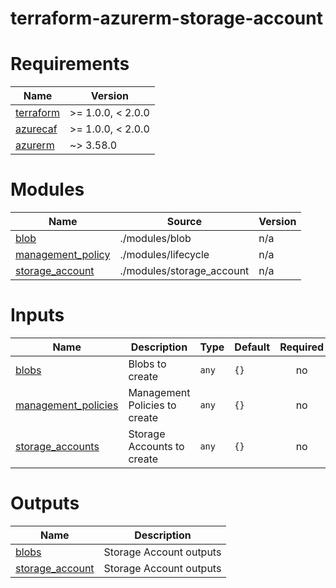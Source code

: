# terraform-azurerm-storage-account
<!-- BEGIN_AUTOMATIC_TF_DOCS -->


# Requirements

| Name | Version |
|------|---------|
| <a name="requirement_terraform"></a> [terraform](#requirement\_terraform) | >= 1.0.0, < 2.0.0 |
| <a name="requirement_azurecaf"></a> [azurecaf](#requirement\_azurecaf) | >= 1.0.0, < 2.0.0 |
| <a name="requirement_azurerm"></a> [azurerm](#requirement\_azurerm) | ~> 3.58.0 |



# Modules

| Name | Source | Version |
|------|--------|---------|
| <a name="module_blob"></a> [blob](#module\_blob) | ./modules/blob | n/a |
| <a name="module_management_policy"></a> [management\_policy](#module\_management\_policy) | ./modules/lifecycle | n/a |
| <a name="module_storage_account"></a> [storage\_account](#module\_storage\_account) | ./modules/storage_account | n/a |

# Inputs

| Name | Description | Type | Default | Required |
|------|-------------|------|---------|:--------:|
| <a name="input_blobs"></a> [blobs](#input\_blobs) | Blobs to create | `any` | `{}` | no |
| <a name="input_management_policies"></a> [management\_policies](#input\_management\_policies) | Management Policies to create | `any` | `{}` | no |
| <a name="input_storage_accounts"></a> [storage\_accounts](#input\_storage\_accounts) | Storage Accounts to create | `any` | `{}` | no |

# Outputs

| Name | Description |
|------|-------------|
| <a name="output_blobs"></a> [blobs](#output\_blobs) | Storage Account outputs |
| <a name="output_storage_account"></a> [storage\_account](#output\_storage\_account) | Storage Account outputs |


<!-- END_AUTOMATIC_TF_DOCS -->